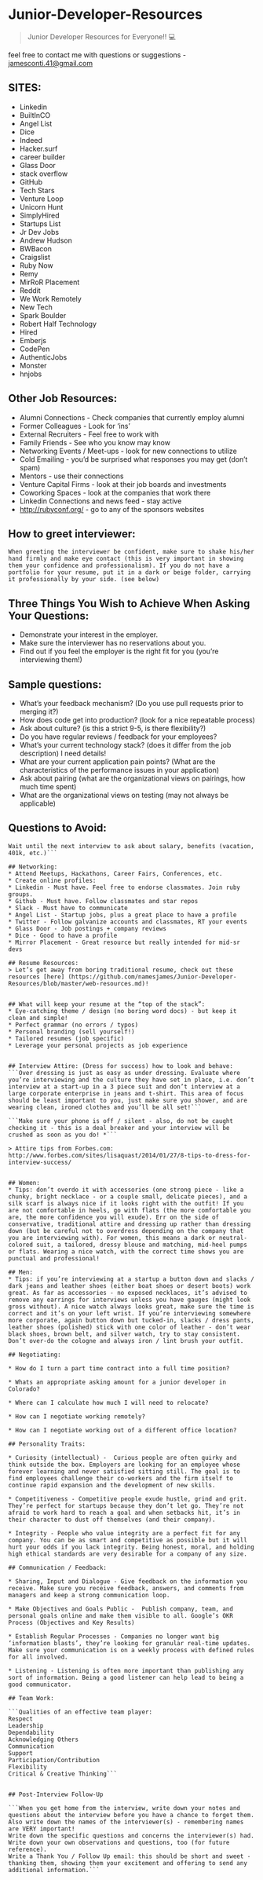 # Junior-Developer-Resources
> Junior Developer Resources for Everyone!! 💻

feel free to contact me with questions or suggestions - jamesconti.41@gmail.com

## SITES:
* Linkedin 
* BuiltInCO 
* Angel List 
* Dice 
* Indeed 
* Hacker.surf 
* career builder 
* Glass Door 
* stack overflow 
* GitHub
* Tech Stars
* Venture Loop
* Unicorn Hunt
* SimplyHired
* Startups List
* Jr Dev Jobs
* Andrew Hudson
* BWBacon 
* Craigslist
* Ruby Now 
* Remy
* MirRoR Placement 
* Reddit 
* We Work Remotely 
* New Tech 
* Spark Boulder 
* Robert Half Technology
* Hired 
* Emberjs
* CodePen
* AuthenticJobs
* Monster
* hnjobs


## Other Job Resources:
* Alumni Connections - Check companies that currently employ alumni
* Former Colleagues - Look for ‘ins’ 
* External Recruiters - Feel free to work with
* Family Friends - See who you know may know
* Networking Events / Meet-ups - look for new connections to utilize
* Cold Emailing - you’d be surprised what responses you may get (don’t spam)
* Mentors - use their connections
* Venture Capital Firms - look at their job boards and investments
* Coworking Spaces - look at the companies that work there
* Linkedin Connections and news feed - stay active
* http://rubyconf.org/  - go to any of the sponsors websites

## How to greet interviewer:
```When greeting the interviewer be confident, make sure to shake his/her hand firmly and make eye contact (this is very important in showing them your confidence and professionalism). If you do not have a portfolio for your resume, put it in a dark or beige folder, carrying it professionally by your side. (see below)```



## Three Things You Wish to Achieve When Asking Your Questions:

* Demonstrate your interest in the employer.
* Make sure the interviewer has no reservations about you.
* Find out if you feel the employer is the right fit for you (you’re interviewing them!)

## Sample questions:

* What’s your feedback mechanism? (Do you use pull requests prior to merging it?)
* How does code get into production? (look for a nice repeatable process) 
* Ask about culture? (is this a strict 9-5, is there flexibility?)
* Do you have regular reviews / feedback for your employees? 
* What’s your current technology stack? (does it differ from the job description) I need details!
* What are your current application pain points? (What are the characteristics of the performance issues in your application)
* Ask about pairing (what are the organizational views on pairings, how much time spent)
* What are the organizational views on testing (may not always be applicable) 
 
## Questions to Avoid:

```Avoid too much ‘chit-chat’ during technical interviews (but look for well-placed jokes to cut tension in interviews...only as seen fit)
Wait until the next interview to ask about salary, benefits (vacation, 401k, etc.)```

## Networking:
* Attend Meetups, Hackathons, Career Fairs, Conferences, etc.
* Create online profiles:
* Linkedin - Must have. Feel free to endorse classmates. Join ruby groups. 
* Github - Must have. Follow classmates and star repos
* Slack - Must have to communicate
* Angel List - Startup jobs, plus a great place to have a profile
* Twitter - Follow galvanize accounts and classmates, RT your events
* Glass Door - Job postings + company reviews
* Dice - Good to have a profile
* Mirror Placement - Great resource but really intended for mid-sr devs

## Resume Resources: 
> Let’s get away from boring traditional resume, check out these resources [here] (https://github.com/namesjames/Junior-Developer-Resources/blob/master/web-resources.md)!


## What will keep your resume at the “top of the stack”: 
* Eye-catching theme / design (no boring word docs) - but keep it clean and simple!
* Perfect grammar (no errors / typos)
* Personal branding (sell yourself!)
* Tailored resumes (job specific)
* Leverage your personal projects as job experience 


## Interview Attire: (Dress for success) how to look and behave:
```Over dressing is just as easy as under dressing. Evaluate where you’re interviewing and the culture they have set in place, i.e. don’t interview at a start-up in a 3 piece suit and don’t interview at a large corporate enterprise in jeans and t-shirt. This area of focus should be least important to you, just make sure you shower, and are wearing clean, ironed clothes and you’ll be all set!```

```Make sure your phone is off / silent - also, do not be caught checking it - this is a deal breaker and your interview will be crushed as soon as you do! *```

> Attire tips from Forbes.com: http://www.forbes.com/sites/lisaquast/2014/01/27/8-tips-to-dress-for-interview-success/


## Women: 
* Tips: don’t overdo it with accessories (one strong piece - like a chunky, bright necklace - or a couple small, delicate pieces), and a silk scarf is always nice if it looks right with the outfit! If you are not comfortable in heels, go with flats (the more comfortable you are, the more confidence you will exude). Err on the side of conservative, traditional attire and dressing up rather than dressing down (but be careful not to overdress depending on the company that you are interviewing with). For women, this means a dark or neutral-colored suit, a tailored, dressy blouse and matching, mid-heel pumps or flats. Wearing a nice watch, with the correct time shows you are punctual and professional!

## Men:
* Tips: if you’re interviewing at a startup a button down and slacks / dark jeans and leather shoes (either boat shoes or desert boots) work great. As far as accessories - no exposed necklaces, it’s advised to remove any earrings for interviews unless you have gauges (might look gross without). A nice watch always looks great, make sure the time is correct and it’s on your left wrist. If you’re interviewing somewhere more corporate, again button down but tucked-in, slacks / dress pants, leather shoes (polished) stick with one color of leather - don’t wear black shoes, brown belt, and silver watch, try to stay consistent. Don’t over-do the cologne and always iron / lint brush your outfit. 

## Negotiating: 

* How do I turn a part time contract into a full time position?

* Whats an appropriate asking amount for a junior developer in Colorado?

* Where can I calculate how much I will need to relocate?

* How can I negotiate working remotely?

* How can I negotiate working out of a different office location?

## Personality Traits:

* Curiosity (intellectual) -  Curious people are often quirky and think outside the box. Employers are looking for an employee whose forever learning and never satisfied sitting still. The goal is to find employees challenge their co-workers and the firm itself to continue rapid expansion and the development of new skills.

* Competitiveness - Competitive people exude hustle, grind and grit. They’re perfect for startups because they don’t let go. They’re not afraid to work hard to reach a goal and when setbacks hit, it’s in their character to dust off themselves (and their company).

* Integrity - People who value integrity are a perfect fit for any company. You can be as smart and competitive as possible but it will hurt your odds if you lack integrity. Being honest, moral, and holding high ethical standards are very desirable for a company of any size.

## Communication / Feedback:

* Sharing, Input and Dialogue - Give feedback on the information you receive. Make sure you receive feedback, answers, and comments from managers and keep a strong communication loop. 

* Make Objectives and Goals Public -  Publish company, team, and personal goals online and make them visible to all. Google’s OKR Process (Objectives and Key Results)

* Establish Regular Processes - Companies no longer want big ‘information blasts’, they’re looking for granular real-time updates. Make sure your communication is on a weekly process with defined rules for all involved.

* Listening - Listening is often more important than publishing any sort of information. Being a good listener can help lead to being a good communicator. 

## Team Work:

```Qualities of an effective team player:
Respect
Leadership
Dependability
Acknowledging Others
Communication
Support
Participation/Contribution
Flexibility
Critical & Creative Thinking```


## Post-Interview Follow-Up

```When you get home from the interview, write down your notes and questions about the interview before you have a chance to forget them. Also write down the names of the interviewer(s) - remembering names are VERY important!
Write down the specific questions and concerns the interviewer(s) had. Write down your own observations and questions, too (for future reference). 
Write a Thank You / Follow Up email: this should be short and sweet - thanking them, showing them your excitement and offering to send any additional information.```

